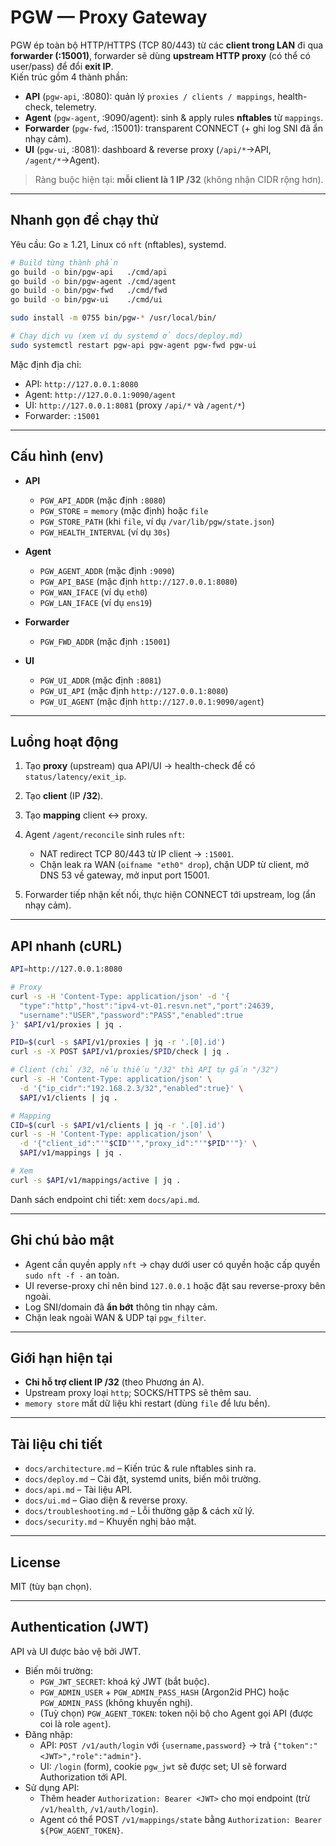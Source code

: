 # PGW — Proxy Gateway

PGW ép toàn bộ HTTP/HTTPS (TCP 80/443) từ các **client trong LAN** đi qua **forwarder (:15001)**, forwarder sẽ dùng **upstream HTTP proxy** (có thể có user/pass) để đổi **exit IP**.  
Kiến trúc gồm 4 thành phần:

- **API** (`pgw-api`, :8080): quản lý `proxies / clients / mappings`, health-check, telemetry.
- **Agent** (`pgw-agent`, :9090/agent): sinh & apply rules **nftables** từ `mappings`.
- **Forwarder** (`pgw-fwd`, :15001): transparent CONNECT (+ ghi log SNI đã ẩn nhạy cảm).
- **UI** (`pgw-ui`, :8081): dashboard & reverse proxy (`/api/*`→API, `/agent/*`→Agent).

> Ràng buộc hiện tại: **mỗi client là 1 IP /32** (không nhận CIDR rộng hơn).

---

## Nhanh gọn để chạy thử

Yêu cầu: Go ≥ 1.21, Linux có `nft` (nftables), systemd.

```bash
# Build từng thành phần
go build -o bin/pgw-api   ./cmd/api
go build -o bin/pgw-agent ./cmd/agent
go build -o bin/pgw-fwd   ./cmd/fwd
go build -o bin/pgw-ui    ./cmd/ui

sudo install -m 0755 bin/pgw-* /usr/local/bin/

# Chạy dịch vụ (xem ví dụ systemd ở docs/deploy.md)
sudo systemctl restart pgw-api pgw-agent pgw-fwd pgw-ui
```

Mặc định địa chỉ:

* API: `http://127.0.0.1:8080`
* Agent: `http://127.0.0.1:9090/agent`
* UI: `http://127.0.0.1:8081` (proxy `/api/*` và `/agent/*`)
* Forwarder: `:15001`

---

## Cấu hình (env)

* **API**

  * `PGW_API_ADDR` (mặc định `:8080`)
  * `PGW_STORE` = `memory` (mặc định) hoặc `file`
  * `PGW_STORE_PATH` (khi `file`, ví dụ `/var/lib/pgw/state.json`)
  * `PGW_HEALTH_INTERVAL` (ví dụ `30s`)
* **Agent**

  * `PGW_AGENT_ADDR` (mặc định `:9090`)
  * `PGW_API_BASE` (mặc định `http://127.0.0.1:8080`)
  * `PGW_WAN_IFACE` (ví dụ `eth0`)
  * `PGW_LAN_IFACE` (ví dụ `ens19`)
* **Forwarder**

  * `PGW_FWD_ADDR` (mặc định `:15001`)
* **UI**

  * `PGW_UI_ADDR` (mặc định `:8081`)
  * `PGW_UI_API` (mặc định `http://127.0.0.1:8080`)
  * `PGW_UI_AGENT` (mặc định `http://127.0.0.1:9090/agent`)

---

## Luồng hoạt động

1. Tạo **proxy** (upstream) qua API/UI → health-check để có `status/latency/exit_ip`.
2. Tạo **client** (IP **/32**).
3. Tạo **mapping** client ↔ proxy.
4. Agent `/agent/reconcile` sinh rules `nft`:

   * NAT redirect TCP 80/443 từ IP client → `:15001`.
   * Chặn leak ra WAN (`oifname "eth0" drop`), chặn UDP từ client, mở DNS 53 về gateway, mở input port 15001.
5. Forwarder tiếp nhận kết nối, thực hiện CONNECT tới upstream, log (ẩn nhạy cảm).

---

## API nhanh (cURL)

```bash
API=http://127.0.0.1:8080

# Proxy
curl -s -H 'Content-Type: application/json' -d '{
  "type":"http","host":"ipv4-vt-01.resvn.net","port":24639,
  "username":"USER","password":"PASS","enabled":true
}' $API/v1/proxies | jq .

PID=$(curl -s $API/v1/proxies | jq -r '.[0].id')
curl -s -X POST $API/v1/proxies/$PID/check | jq .

# Client (chỉ /32, nếu thiếu "/32" thì API tự gắn "/32")
curl -s -H 'Content-Type: application/json' \
  -d '{"ip_cidr":"192.168.2.3/32","enabled":true}' \
  $API/v1/clients | jq .

# Mapping
CID=$(curl -s $API/v1/clients | jq -r '.[0].id')
curl -s -H 'Content-Type: application/json' \
  -d '{"client_id":"'"$CID"'","proxy_id":"'"$PID"'"}' \
  $API/v1/mappings | jq .

# Xem
curl -s $API/v1/mappings/active | jq .
```

Danh sách endpoint chi tiết: xem `docs/api.md`.

---

## Ghi chú bảo mật

* Agent cần quyền apply `nft` → chạy dưới user có quyền hoặc cấp quyền `sudo nft -f -` an toàn.
* UI reverse-proxy chỉ nên bind `127.0.0.1` hoặc đặt sau reverse-proxy bên ngoài.
* Log SNI/domain đã **ẩn bớt** thông tin nhạy cảm.
* Chặn leak ngoài WAN & UDP tại `pgw_filter`.

---

## Giới hạn hiện tại

* **Chỉ hỗ trợ client IP /32** (theo Phương án A).
* Upstream proxy loại `http`; SOCKS/HTTPS sẽ thêm sau.
* `memory store` mất dữ liệu khi restart (dùng `file` để lưu bền).

---

## Tài liệu chi tiết

* `docs/architecture.md` – Kiến trúc & rule nftables sinh ra.
* `docs/deploy.md` – Cài đặt, systemd units, biến môi trường.
* `docs/api.md` – Tài liệu API.
* `docs/ui.md` – Giao diện & reverse proxy.
* `docs/troubleshooting.md` – Lỗi thường gặp & cách xử lý.
* `docs/security.md` – Khuyến nghị bảo mật.

---

## License

MIT (tùy bạn chọn).


---

## Authentication (JWT)

API và UI được bảo vệ bởi JWT.

- Biến môi trường:
  - `PGW_JWT_SECRET`: khoá ký JWT (bắt buộc).
  - `PGW_ADMIN_USER` + `PGW_ADMIN_PASS_HASH` (Argon2id PHC) hoặc `PGW_ADMIN_PASS` (không khuyến nghị).
  - (Tuỳ chọn) `PGW_AGENT_TOKEN`: token nội bộ cho Agent gọi API (được coi là role `agent`).
- Đăng nhập:
  - API: `POST /v1/auth/login` với `{username,password}` → trả `{"token":"<JWT>","role":"admin"}`.
  - UI: `/login` (form), cookie `pgw_jwt` sẽ được set; UI sẽ forward Authorization tới API.
- Sử dụng API:
  - Thêm header `Authorization: Bearer <JWT>` cho mọi endpoint (trừ `/v1/health`, `/v1/auth/login`).
  - Agent có thể POST `/v1/mappings/state` bằng `Authorization: Bearer ${PGW_AGENT_TOKEN}`.
